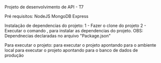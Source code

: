 Projeto de desenvolvimento de API - T7

Pré requisitos:
NodeJS
MongoDB
Express

Instalação de dependencias do projeto:
1 - Fazer o clone do projeto
2 - Executar o comando <npm install>, para instalar as dependencias do projeto.
OBS: Dependnecias declaradas no arquivo "Package.json"

Para executar o projeto:
<npm run dev> para executar o projeto apontando para o ambiente local
<npm start> para executar o projeto apontando para o banco de dados de produção
<node-restful>
